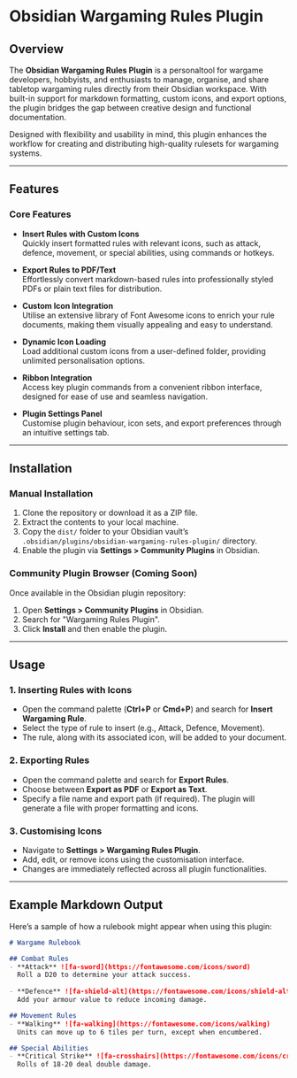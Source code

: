 # Obsidian Wargaming Rules Plugin

## Overview
The **Obsidian Wargaming Rules Plugin** is a personaltool for wargame developers, hobbyists, and enthusiasts to manage, organise, and share tabletop wargaming rules directly from their Obsidian workspace. With built-in support for markdown formatting, custom icons, and export options, the plugin bridges the gap between creative design and functional documentation.

Designed with flexibility and usability in mind, this plugin enhances the workflow for creating and distributing high-quality rulesets for wargaming systems.

---

## Features

### Core Features
- **Insert Rules with Custom Icons**  
  Quickly insert formatted rules with relevant icons, such as attack, defence, movement, or special abilities, using commands or hotkeys.

- **Export Rules to PDF/Text**  
  Effortlessly convert markdown-based rules into professionally styled PDFs or plain text files for distribution.

- **Custom Icon Integration**  
  Utilise an extensive library of Font Awesome icons to enrich your rule documents, making them visually appealing and easy to understand.

- **Dynamic Icon Loading**  
  Load additional custom icons from a user-defined folder, providing unlimited personalisation options.

- **Ribbon Integration**  
  Access key plugin commands from a convenient ribbon interface, designed for ease of use and seamless navigation.

- **Plugin Settings Panel**  
  Customise plugin behaviour, icon sets, and export preferences through an intuitive settings tab.

---

## Installation

### Manual Installation
1. Clone the repository or download it as a ZIP file.
2. Extract the contents to your local machine.
3. Copy the `dist/` folder to your Obsidian vault’s `.obsidian/plugins/obsidian-wargaming-rules-plugin/` directory.
4. Enable the plugin via **Settings > Community Plugins** in Obsidian.

### Community Plugin Browser (Coming Soon)
Once available in the Obsidian plugin repository:
1. Open **Settings > Community Plugins** in Obsidian.
2. Search for "Wargaming Rules Plugin".
3. Click **Install** and then enable the plugin.

---

## Usage

### 1. Inserting Rules with Icons
- Open the command palette (**Ctrl+P** or **Cmd+P**) and search for **Insert Wargaming Rule**.
- Select the type of rule to insert (e.g., Attack, Defence, Movement).
- The rule, along with its associated icon, will be added to your document.

### 2. Exporting Rules
- Open the command palette and search for **Export Rules**.
- Choose between **Export as PDF** or **Export as Text**.
- Specify a file name and export path (if required). The plugin will generate a file with proper formatting and icons.

### 3. Customising Icons
- Navigate to **Settings > Wargaming Rules Plugin**.
- Add, edit, or remove icons using the customisation interface.
- Changes are immediately reflected across all plugin functionalities.

---

## Example Markdown Output

Here’s a sample of how a rulebook might appear when using this plugin:

```markdown
# Wargame Rulebook

## Combat Rules
- **Attack** ![fa-sword](https://fontawesome.com/icons/sword)
  Roll a D20 to determine your attack success.
  
- **Defence** ![fa-shield-alt](https://fontawesome.com/icons/shield-alt)
  Add your armour value to reduce incoming damage.

## Movement Rules
- **Walking** ![fa-walking](https://fontawesome.com/icons/walking)
  Units can move up to 6 tiles per turn, except when encumbered.

## Special Abilities
- **Critical Strike** ![fa-crosshairs](https://fontawesome.com/icons/crosshairs)
  Rolls of 18-20 deal double damage.

